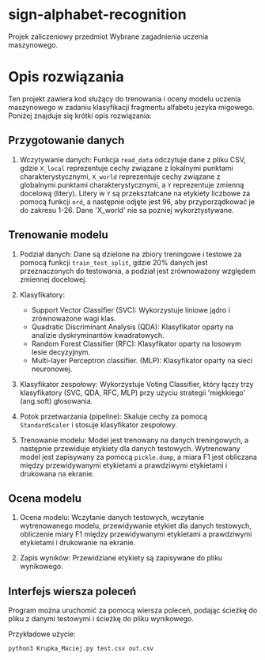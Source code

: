# sign-alphabet-recognition
Projek zaliczeniowy przedmiot Wybrane zagadnienia uczenia maszynowego. 

# Opis rozwiązania

Ten projekt zawiera kod służący do trenowania i oceny modelu uczenia maszynowego w zadaniu klasyfikacji fragmentu alfabetu jezyka migowego. Poniżej znajduje się krótki opis rozwiązania:

## Przygotowanie danych

1. Wczytywanie danych: Funkcja `read_data` odczytuje dane z pliku CSV, gdzie `X_local` reprezentuje cechy związane z lokalnymi punktami charakterystycznymi, `X_world` reprezentuje cechy związane z globalnymi punktami charakterystycznymi, a `Y` reprezentuje zmienną docelową (litery). Litery w `Y` są przekształcane na etykiety liczbowe za pomocą funkcji `ord`, a następnie odjęte jest 96, aby przyporządkować je do zakresu 1-26. Dane 'X_world' nie sa pozniej wykorztystywane.

## Trenowanie modelu

1. Podział danych: Dane są dzielone na zbiory treningowe i testowe za pomocą funkcji `train_test_split`, gdzie 20% danych jest przeznaczonych do testowania, a podział jest zrównoważony względem zmiennej docelowej.

2. Klasyfikatory:
   - Support Vector Classifier (SVC): Wykorzystuje liniowe jądro i zrównoważone wagi klas.
   - Quadratic Discriminant Analysis (QDA): Klasyfikator oparty na analizie dyskryminantów kwadratowych.
   - Random Forest Classifier (RFC): Klasyfikator oparty na losowym lesie decyzyjnym.
   - Multi-layer Perceptron classifier. (MLP): Klasyfikator oparty na sieci neuronowej.

3. Klasyfikator zespołowy: Wykorzystuje Voting Classifier, który łączy trzy klasyfikatory (SVC, QDA, RFC, MLP) przy użyciu strategii 'miękkiego' (ang.soft) głosowania.

4. Potok przetwarzania (pipeline): Skaluje cechy za pomocą `StandardScaler` i stosuje klasyfikator zespołowy.

5. Trenowanie modelu: Model jest trenowany na danych treningowych, a następnie przewiduje etykiety dla danych testowych. Wytrenowany model jest zapisywany za pomocą `pickle.dump`, a miara F1 jest obliczana między przewidywanymi etykietami a prawdziwymi etykietami i drukowana na ekranie.

## Ocena modelu

1. Ocena modelu: Wczytanie danych testowych, wczytanie wytrenowanego modelu, przewidywanie etykiet dla danych testowych, obliczenie miary F1 między przewidywanymi etykietami a prawdziwymi etykietami i drukowanie na ekranie.

2. Zapis wyników: Przewidziane etykiety są zapisywane do pliku wynikowego.

## Interfejs wiersza poleceń

Program można uruchomić za pomocą wiersza poleceń, podając ścieżkę do pliku z danymi testowymi i ścieżkę do pliku wynikowego.

Przykładowe użycie:
```
python3 Krupka_Maciej.py test.csv out.csv
```
